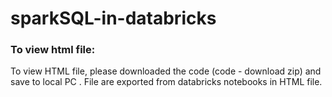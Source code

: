 # sparkSQL-in-databricks

### To view html file:

To view HTML file, please downloaded the code (code - download zip) and save to local PC . File are exported from databricks notebooks in HTML file. 



